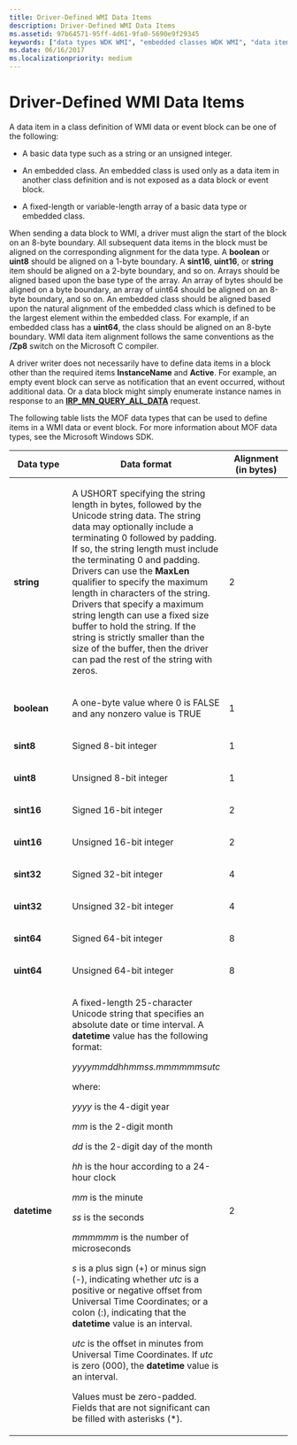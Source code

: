 ```yaml
---
title: Driver-Defined WMI Data Items
description: Driver-Defined WMI Data Items
ms.assetid: 97b64571-95ff-4d61-9fa0-5690e9f29345
keywords: ["data types WDK WMI", "embedded classes WDK WMI", "data items WDK WMI", "WMI WDK kernel , driver-defined data items", "driver-defined data items WDK WMI", "classes WDK WMI", "WMI WDK kernel , classes"]
ms.date: 06/16/2017
ms.localizationpriority: medium
---
```


# Driver-Defined WMI Data Items





A data item in a class definition of WMI data or event block can be one of the following:

-   A basic data type such as a string or an unsigned integer.

-   An embedded class. An embedded class is used only as a data item in another class definition and is not exposed as a data block or event block.

-   A fixed-length or variable-length array of a basic data type or embedded class.

When sending a data block to WMI, a driver must align the start of the block on an 8-byte boundary. All subsequent data items in the block must be aligned on the corresponding alignment for the data type. A **boolean** or **uint8** should be aligned on a 1-byte boundary. A **sint16**, **uint16**, or **string** item should be aligned on a 2-byte boundary, and so on. Arrays should be aligned based upon the base type of the array. An array of bytes should be aligned on a byte boundary, an array of uint64 should be aligned on an 8-byte boundary, and so on. An embedded class should be aligned based upon the natural alignment of the embedded class which is defined to be the largest element within the embedded class. For example, if an embedded class has a **uint64**, the class should be aligned on an 8-byte boundary. WMI data item alignment follows the same conventions as the **/Zp8** switch on the Microsoft C compiler.

A driver writer does not necessarily have to define data items in a block other than the required items **InstanceName** and **Active**. For example, an empty event block can serve as notification that an event occurred, without additional data. Or a data block might simply enumerate instance names in response to an [**IRP\_MN\_QUERY\_ALL\_DATA**](./irp-mn-query-all-data.md) request.

The following table lists the MOF data types that can be used to define items in a WMI data or event block. For more information about MOF data types, see the Microsoft Windows SDK.

<table>
<colgroup>
<col width="33%" />
<col width="33%" />
<col width="33%" />
</colgroup>
<thead>
<tr class="header">
<th>Data type</th>
<th>Data format</th>
<th>Alignment (in bytes)</th>
</tr>
</thead>
<tbody>
<tr class="odd">
<td><p><strong>string</strong></p></td>
<td><p>A USHORT specifying the string length in bytes, followed by the Unicode string data. The string data may optionally include a terminating 0 followed by padding. If so, the string length must include the terminating 0 and padding. Drivers can use the <strong>MaxLen</strong> qualifier to specify the maximum length in characters of the string. Drivers that specify a maximum string length can use a fixed size buffer to hold the string. If the string is strictly smaller than the size of the buffer, then the driver can pad the rest of the string with zeros.</p></td>
<td><p>2</p></td>
</tr>
<tr class="even">
<td><p><strong>boolean</strong></p></td>
<td><p>A one-byte value where 0 is FALSE and any nonzero value is TRUE</p></td>
<td><p>1</p></td>
</tr>
<tr class="odd">
<td><p><strong>sint8</strong></p></td>
<td><p>Signed 8-bit integer</p></td>
<td><p>1</p></td>
</tr>
<tr class="even">
<td><p><strong>uint8</strong></p></td>
<td><p>Unsigned 8-bit integer</p></td>
<td><p>1</p></td>
</tr>
<tr class="odd">
<td><p><strong>sint16</strong></p></td>
<td><p>Signed 16-bit integer</p></td>
<td><p>2</p></td>
</tr>
<tr class="even">
<td><p><strong>uint16</strong></p></td>
<td><p>Unsigned 16-bit integer</p></td>
<td><p>2</p></td>
</tr>
<tr class="odd">
<td><p><strong>sint32</strong></p></td>
<td><p>Signed 32-bit integer</p></td>
<td><p>4</p></td>
</tr>
<tr class="even">
<td><p><strong>uint32</strong></p></td>
<td><p>Unsigned 32-bit integer</p></td>
<td><p>4</p></td>
</tr>
<tr class="odd">
<td><p><strong>sint64</strong></p></td>
<td><p>Signed 64-bit integer</p></td>
<td><p>8</p></td>
</tr>
<tr class="even">
<td><p><strong>uint64</strong></p></td>
<td><p>Unsigned 64-bit integer</p></td>
<td><p>8</p></td>
</tr>
<tr class="odd">
<td><p><strong>datetime</strong></p></td>
<td><p>A fixed-length 25-character Unicode string that specifies an absolute date or time interval. A <strong>datetime</strong> value has the following format:</p>
<p><em>yyyymmddhhmmss.mmmmmmsutc</em></p>
<p>where:</p>
<p><em>yyyy</em> is the 4-digit year</p>
<p><em>mm</em> is the 2-digit month</p>
<p><em>dd</em> is the 2-digit day of the month</p>
<p><em>hh</em> is the hour according to a 24-hour clock</p>
<p><em>mm</em> is the minute</p>
<p><em>ss</em> is the seconds</p>
<p><em>mmmmmm</em> is the number of microseconds</p>
<p><em>s</em> is a plus sign (+) or minus sign (-), indicating whether <em>utc</em> is a positive or negative offset from Universal Time Coordinates; or a colon (:), indicating that the <strong>datetime</strong> value is an interval.</p>
<p><em>utc</em> is the offset in minutes from Universal Time Coordinates. If <em>utc</em> is zero (000), the <strong>datetime</strong> value is an interval.</p>
<p>Values must be zero-padded. Fields that are not significant can be filled with asterisks (*).</p></td>
<td><p>2</p></td>
</tr>
</tbody>
</table>

 

 

